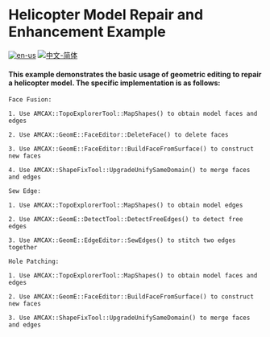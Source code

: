 # Helicopter Model Repair and Enhancement Example

[![en-us](https://img.shields.io/badge/en-us-yellow.svg)](./README.md) [![中文-简体](https://img.shields.io/badge/%E4%B8%AD%E6%96%87-%E7%AE%80%E4%BD%93-red.svg)](./README.zh_cn.md)

#### This example demonstrates the basic usage of geometric editing to repair a helicopter model. The specific implementation is as follows:

	Face Fusion:
	
	1. Use AMCAX::TopoExplorerTool::MapShapes() to obtain model faces and edges
	
	2. Use AMCAX::GeomE::FaceEditor::DeleteFace() to delete faces
	
	3. Use AMCAX::GeomE::FaceEditor::BuildFaceFromSurface() to construct new faces
	
	4. Use AMCAX::ShapeFixTool::UpgradeUnifySameDomain() to merge faces and edges
	
	Sew Edge:
	
	1. Use AMCAX::TopoExplorerTool::MapShapes() to obtain model edges
	
	2. Use AMCAX::GeomE::DetectTool::DetectFreeEdges() to detect free edges
	
	3. Use AMCAX::GeomE::EdgeEditor::SewEdges() to stitch two edges together
	
	Hole Patching:
	
	1. Use AMCAX::TopoExplorerTool::MapShapes() to obtain model faces and edges
	
	2. Use AMCAX::GeomE::FaceEditor::BuildFaceFromSurface() to construct new faces
	
	3. Use AMCAX::ShapeFixTool::UpgradeUnifySameDomain() to merge faces and edges
